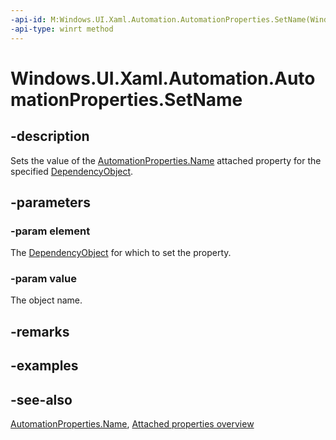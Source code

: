 ```yaml
---
-api-id: M:Windows.UI.Xaml.Automation.AutomationProperties.SetName(Windows.UI.Xaml.DependencyObject,System.String)
-api-type: winrt method
---
```


<!-- Method syntax
public void SetName(Windows.UI.Xaml.DependencyObject element, System.String value)
-->

# Windows.UI.Xaml.Automation.AutomationProperties.SetName

## -description
Sets the value of the [AutomationProperties.Name](automationproperties_name.md) attached property for the specified [DependencyObject](../windows.ui.xaml/dependencyobject.md).



## -parameters
### -param element
The [DependencyObject](../windows.ui.xaml/dependencyobject.md) for which to set the property.

### -param value
The object name.

## -remarks

## -examples

## -see-also

[AutomationProperties.Name](automationproperties_name.md), [Attached properties overview](/windows/uwp/xaml-platform/attached-properties-overview)
